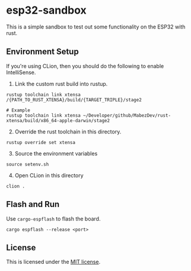 # esp32-sandbox

This is a simple sandbox to test out some functionality on the ESP32 with rust.

## Environment Setup
If you're using CLion, then you should do the following to enable IntelliSense.

1. Link the custom rust build into rustup.
```shell
rustup toolchain link xtensa /{PATH_TO_RUST_XTENSA}/build/{TARGET_TRIPLE}/stage2

# Example
rustup toolchain link xtensa ~/Developer/github/MabezDev/rust-xtensa/build/x86_64-apple-darwin/stage2
```
2. Override the rust toolchain in this directory.
```shell
rustup override set xtensa 
```

3. Source the environment variables
```shell
source setenv.sh
```

4. Open CLion in this directory
```shell
clion .
```

## Flash and Run
Use `cargo-espflash` to flash the board.
```
cargo espflash --release <port>
```

## License
This is licensed under the [MIT license](./LICENSE).
